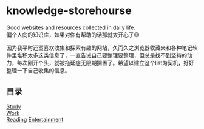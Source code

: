 # knowledge-storehourse
Good websites and resources collected in daily life.\
偏个人向的知识库，如果对你有帮助的话那就太开心了:wink:   

因为我平时还蛮喜欢收集和探索有趣的网站，久而久之浏览器收藏夹和各种笔记软件里堆积太多这类信息了，一直告诫自己要整理要整理，但总是找不到坚持的动力，每次刚开个头，就被拖延症无限期搁置了。希望以建立这个list为契机，好好整理一下自己收集的信息。
## 目录  
[Study]()  
[Work]()  
[Reading]()
[Entertainment]()  
